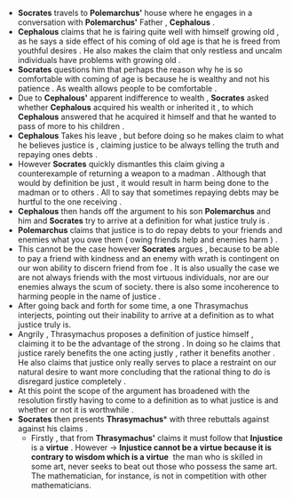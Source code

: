 - **Socrates** travels to **Polemarchus'** house where he engages in a conversation with **Polemarchus'** Father , **Cephalous** . 
- **Cephalous** claims that he is fairing quite well with himself growing old , as he says a side effect of his coming of old age is that he is freed from youthful desires . He also makes the claim that only restless and uncalm individuals have problems with growing old  . 
- **Socrates** questions him that perhaps the reason why he is so comfortable with coming of age is because he is wealthy and not his patience . As wealth allows people to be comfortable . 
- Due to **Cephalous'** apparent indifference to wealth , **Socrates** asked whether **Cephalous** acquired his wealth or inherited it , to which **Cephalous** answered that he acquired it himself and that he wanted to pass of more to his children . 
- **Cephalous** Takes his leave , but before doing so he makes claim to what he believes justice is , claiming justice to be always telling the truth and repaying ones debts .
- However **Socrates** quickly dismantles this claim giving a counterexample of returning a weapon to a madman . Although that would by definition be just , it would result in harm being done to the madman or to others . All to say that sometimes repaying debts may be hurtful to the one receiving . 
- **Cephalous** then hands off the argument to his son **Polemarchus** and him and **Socrates** try to arrive at a definition for what justice truly is . 
- **Polemarchus** claims that justice is to do repay debts to your friends and enemies what you owe them ( owing friends help and enemies harm ) . 
- This cannot be the case however **Socrates** argues , because to be able to pay a friend with kindness and an enemy with wrath is contingent on our won ability to discern friend from foe . It is also usually the case we are not always friends with the most virtuous individuals, nor are our enemies always the scum of society. there is also some incoherence to harming people in the name of justice . 
- After going back and forth for some time, a one Thrasymachus interjects, pointing out their inability to arrive at a definition as to what justice truly is. 
- Angrily , Thrasymachus proposes a definition of justice himself , claiming it to be the advantage of the strong . In doing so he claims that justice rarely benefits the one acting justly , rather it benefits another . He also claims that justice only really serves to place a restraint on our natural desire to want more concluding that the rational thing to do is disregard justice completely . 
- At this point the scope of the argument has broadened with the resolution firstly having to come to a definition as to what justice is and whether or not it is worthwhile . 
- **Socrates** then presents **Thrasymachus*** with three rebuttals against against his claims . 
	- Firstly , that from **Thrasymachus'** claims it must follow that **Injustice** is a **virtue** . However $\rightarrow$ **Injustice cannot be a virtue because it is contrary to wisdom which is a virtue**  the man who is skilled in some art, never seeks to beat out those who possess the same art. The mathematician, for instance, is not in competition with other mathematicians.